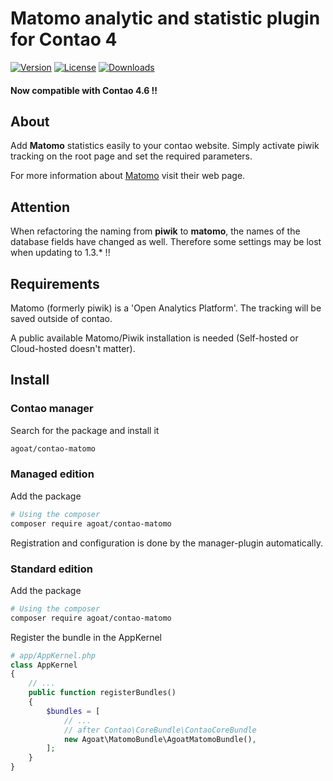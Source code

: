 # Matomo analytic and statistic plugin for Contao 4

[![Version](https://img.shields.io/packagist/v/agoat/contao-piwikanalytics.svg?style=flat-square)](http://packagist.org/packages/agoat/contao-piwikanalytics)
[![License](https://img.shields.io/packagist/l/agoat/contao-piwikanalytics.svg?style=flat-square)](http://packagist.org/packages/agoat/contao-piwikanalytics)
[![Downloads](https://img.shields.io/packagist/dt/agoat/contao-piwikanalytics.svg?style=flat-square)](http://packagist.org/packages/agoat/contao-piwikanalytics)

#### Now compatible with Contao 4.6 !!

## About
Add **Matomo** statistics easily to your contao website. Simply activate piwik tracking on the root page and set the required parameters.

For more information about [Matomo] visit their web page.

[Matomo]: https://matomo.org/

## Attention
When refactoring the naming from **piwik** to **matomo**, the names of the database fields have changed as well. Therefore some settings may be lost when updating to 1.3.* !!

## Requirements
Matomo (formerly piwik) is a 'Open Analytics Platform'. The tracking will be saved outside of contao.

A public available Matomo/Piwik installation is needed (Self-hosted or Cloud-hosted doesn't matter).

## Install
### Contao manager
Search for the package and install it
```bash
agoat/contao-matomo
```

### Managed edition
Add the package
```bash
# Using the composer
composer require agoat/contao-matomo
```
Registration and configuration is done by the manager-plugin automatically.

### Standard edition
Add the package
```bash
# Using the composer
composer require agoat/contao-matomo
```
Register the bundle in the AppKernel
```php
# app/AppKernel.php
class AppKernel
{
    // ...
    public function registerBundles()
    {
        $bundles = [
            // ...
            // after Contao\CoreBundle\ContaoCoreBundle
            new Agoat\MatomoBundle\AgoatMatomoBundle(),
        ];
    }
}
```
